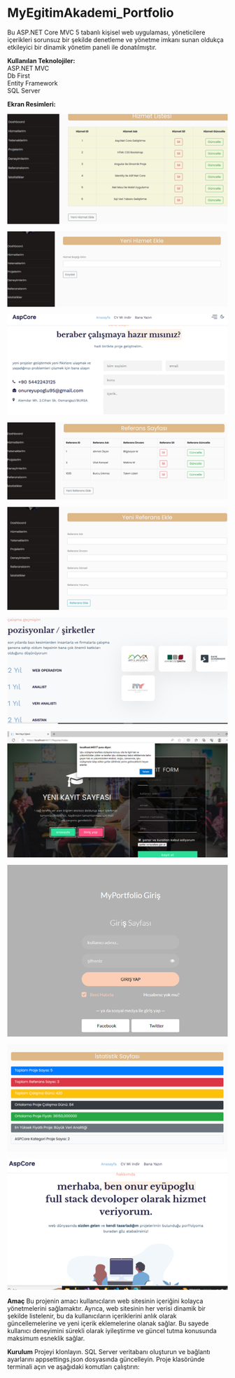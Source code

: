 # MyEgitimAkademi_Portfolio
Bu ASP.NET Core MVC 5 tabanlı kişisel web uygulaması, yöneticilere içerikleri sorunsuz bir şekilde denetleme ve yönetme imkanı sunan oldukça etkileyici bir dinamik yönetim paneli ile donatılmıştır.
<br>

**Kullanılan Teknolojiler:**<br>
ASP.NET MVC <br>
Db First <br>
Entity Framework <br>
SQL Server <br>

**Ekran Resimleri:**<br>

![](https://github.com/eyupogluuu/MyEgitimAkademi_Portfolio/blob/master/1.PNG)<br>

![](https://github.com/eyupogluuu/MyEgitimAkademi_Portfolio/blob/master/2.PNG)<br>

![](https://github.com/eyupogluuu/MyEgitimAkademi_Portfolio/blob/master/10.PNG)<br>

![](https://github.com/eyupogluuu/MyEgitimAkademi_Portfolio/blob/master/3.PNG)<br>

![](https://github.com/eyupogluuu/MyEgitimAkademi_Portfolio/blob/master/4.PNG)<br>

![](https://github.com/eyupogluuu/MyEgitimAkademi_Portfolio/blob/master/9.PNG)<br>

![](https://github.com/eyupogluuu/MyEgitimAkademi_Portfolio/blob/master/15.PNG)<br>

![](https://github.com/eyupogluuu/MyEgitimAkademi_Portfolio/blob/master/12.PNG)<br>

![](https://github.com/eyupogluuu/MyEgitimAkademi_Portfolio/blob/master/6.PNG)<br>

![](https://github.com/eyupogluuu/MyEgitimAkademi_Portfolio/blob/master/7.PNG)<br>

**Amaç**
Bu projenin amacı kullanıcıların web sitesinin içeriğini kolayca yönetmelerini sağlamaktır. Ayrıca, web sitesinin her verisi dinamik bir şekilde listelenir, bu da kullanıcıların içeriklerini anlık olarak güncellemelerine ve yeni içerik eklemelerine olanak sağlar. Bu sayede kullanıcı deneyimini sürekli olarak iyileştirme ve güncel tutma konusunda maksimum esneklik sağlar.

**Kurulum**
Projeyi klonlayın.
SQL Server veritabanı oluşturun ve bağlantı ayarlarını appsettings.json dosyasında güncelleyin.
Proje klasöründe terminali açın ve aşağıdaki komutları çalıştırın:
